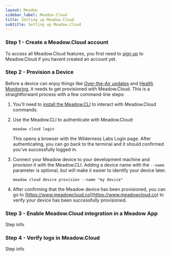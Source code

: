 ```yaml
---
layout: Meadow
sidebar_label: Meadow.Cloud
title: Setting up Meadow.Cloud
subtitle: Setting up Meadow.Cloud
---
```


### Step 1 - Create a Meadow.Cloud account

To access all Meadow.Cloud features, you first need to [sign up](https://identity.wildernesslabs.co/signin/register) to Meadow.Cloud if you havent created an account yet.

### Step 2 - Provision a Device

Before a device can enjoy things like [Over-the-Air updates](../../Meadow.Cloud/OtA_Updates/index.md) and [Health Monitoring](../../Meadow.Cloud/Health_Monitoring/index.md), it needs to get provisioned with Meadow.Cloud. This is a straightforward process with a few command-line steps:

1. You'll need to [install the Meadow.CLI](../../Getting_Started/Meadow%2ECLI/) to interact with Meadow.Cloud commands.

1. Use the Meadow.CLI to authenticate with Meadow.Cloud:

    ```console
    meadow cloud login
    ```

    This opens a browser with the Wilderness Labs Login page. After authenticating, you can go back to the terminal and it should confirmed you've successfully logged in.

1. Connect your Meadow device to your development machine and provision it with the Meadow.CLI. Adding a device name with the `--name` parameter is optional, but will make it easier to identify your device later.

    ```console
    meadow cloud device provision --name "my device"
    ```

1. After confirming that the Meadow device has been provisioned, you can go to [https://www.meadowcloud.co](https://www.meadowcloud.co) to verify your device has been successfully provisioned.

### Step 3 - Enable Meadow.Cloud integration in a Meadow App

Step info

### Step 4 - Verify logs in Meadow.Cloud

Step info